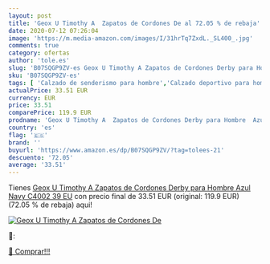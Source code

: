 ```yaml
---
layout: post
title: 'Geox U Timothy A  Zapatos de Cordones De al 72.05 % de rebaja'
date: 2020-07-12 07:26:04
image: 'https://m.media-amazon.com/images/I/31hrTq7ZxdL._SL400_.jpg'
comments: true
category: ofertas
author: 'tole.es'
slug: 'B07SQGP9ZV-es Geox U Timothy A Zapatos de Cordones Derby para Hombre...'
sku: 'B07SQGP9ZV-es'
tags: [ 'Calzado de senderismo para hombre','Calzado deportivo para hombre','Chanclas y sandalias de piscina para hombre','Zapatillas de senderismo para hombre','Zapatillas y calzado deportivo para hombre','Zapatos','Zapatos para hombre','Zapatos y complementos','zapatos', ]
actualPrice: 33.51 EUR
currency: EUR
price: 33.51
comparePrice: 119.9 EUR
prodname: 'Geox U Timothy A  Zapatos de Cordones Derby para Hombre  Azul  Navy C4002   39 EU'
country: 'es'
flag: '🇪🇸'
brand: ''
buyurl: 'https://www.amazon.es/dp/B07SQGP9ZV/?tag=tolees-21'
descuento: '72.05'
average: '33.51'
---
```


Tienes [Geox U Timothy A  Zapatos de Cordones Derby para Hombre  Azul  Navy C4002   39 EU](https://www.amazon.es/dp/B07SQGP9ZV/?tag=tolees-21) con precio final de  33.51 EUR (original: 119.9 EUR) (72.05 %  de rebaja) aqui!

[![Geox U Timothy A  Zapatos de Cordones De](https://m.media-amazon.com/images/I/31hrTq7ZxdL._SL400_.jpg)](https://www.amazon.es/dp/B07SQGP9ZV/?tag=tolees-21)

🔎:


[🛒 Comprar!!!](https://www.amazon.es/dp/B07SQGP9ZV/?tag=tolees-21)

